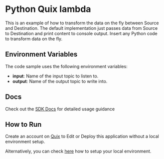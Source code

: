 # Python Quix lambda

This is an example of how to transform the data on the fly between Source and Destination.
The default implementation just passes data from Source to Destination and print content to console output. Insert any Python code to transform data on the fly.

## Environment Variables

The code sample uses the following environment variables:

- **input**: Name of the input topic to listen to.
- **output**: Name of the output topic to write into.

## Docs
Check out the [SDK Docs](https://quix.ai/docs/sdk/introduction.html) for detailed usage guidance

## How to Run
Create an account on [Quix](https://portal.platform.quix.ai/self-sign-up?xlink=github) to Edit or Deploy this application without a local environment setup.

Alternatively, you can check [here](/python/local-development) how to setup your local environment.
